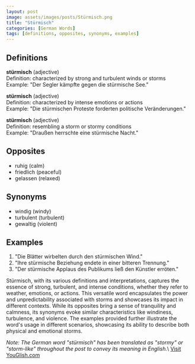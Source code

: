 ```yaml
---
layout: post
image: assets/images/posts/Stürmisch.png
title: "Stürmisch"
categories: [German Words]
tags: [definitions, opposites, synonyms, examples]
---
```


## Definitions

**stürmisch** (adjective) \
Definition: characterized by strong and turbulent winds or storms \
Example: "Der Segler kämpfte gegen die stürmische See."

**stürmisch** (adjective) \
Definition: characterized by intense emotions or actions \
Example: "Die stürmischen Proteste forderten politische Veränderungen."

**stürmisch** (adjective) \
Definition: resembling a storm or stormy conditions \
Example: "Draußen herrschte eine stürmische Nacht."

## Opposites

- ruhig (calm)
- friedlich (peaceful)
- gelassen (relaxed)

## Synonyms

- windig (windy)
- turbulent (turbulent)
- gewaltig (violent)

## Examples

1. "Die Blätter wirbelten durch den stürmischen Wind."
2. "Ihre stürmische Beziehung endete in einer bitteren Trennung."
3. "Der stürmische Applaus des Publikums ließ den Künstler erröten."

Stürmisch, with its various definitions and interpretations, captures the essence of strong, turbulent, and intense conditions, whether they refer to weather, emotions, or actions. This versatile word encapsulates the power and unpredictability associated with storms and showcases its impact in different contexts. While its opposites bring a sense of tranquility and calmness, its synonyms evoke similar characteristics like windiness, turbulence, and violence. The examples provided further illustrate the word's usage in different scenarios, showcasing its ability to describe both physical and emotional storms.

*Note: The German word "stürmisch" has been translated as "stormy" or "storm-like" throughout the post to convey its meaning in English.*\ <a id="yg-widget-0" class="youglish-widget" data-query="Stürmisch" data-lang="german" data-components="8412" data-auto-start="0" data-bkg-color="theme_light" data-title="How%20to%20pronounce%20Stürmisch%20in%20German"  rel="nofollow" href="https://youglish.com">Visit YouGlish.com</a><script async src="https://youglish.com/public/emb/widget.js" charset="utf-8"></script>